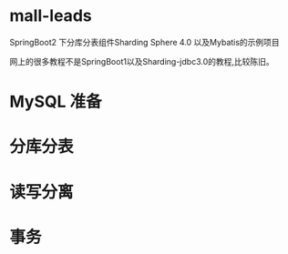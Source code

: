 # mall-leads
SpringBoot2 下分库分表组件Sharding Sphere 4.0 以及Mybatis的示例项目

网上的很多教程不是SpringBoot1以及Sharding-jdbc3.0的教程,比较陈旧。


# MySQL 准备 



# 分库分表 



# 读写分离 



# 事务